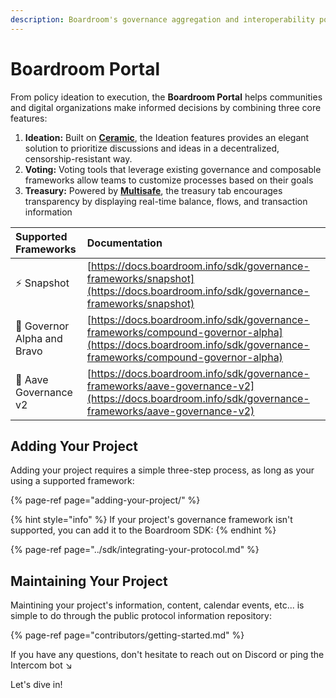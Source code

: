 ```yaml
---
description: Boardroom's governance aggregation and interoperability portal
---
```


# Boardroom Portal

From policy ideation to execution, the **Boardroom Portal** helps communities and digital organizations make informed decisions by combining three core features:

1. **Ideation:** Built on [**Ceramic**](https://ceramic.network/), the Ideation features provides an elegant solution to prioritize discussions and ideas in a decentralized, censorship-resistant way.
2. **Voting:** Voting tools that leverage existing governance and composable frameworks allow teams to customize processes based on their goals
3. **Treasury:** Powered by [**Multisafe**](https://multisafe.finance/), the treasury tab encourages transparency by displaying real-time balance, flows, and transaction information 

| Supported Frameworks | Documentation  |
| :--- | :--- |
| ⚡  Snapshot | [https://docs.boardroom.info/sdk/governance-frameworks/snapshot](https://docs.boardroom.info/sdk/governance-frameworks/snapshot) |
| 📄  Governor Alpha and Bravo | [https://docs.boardroom.info/sdk/governance-frameworks/compound-governor-alpha](https://docs.boardroom.info/sdk/governance-frameworks/compound-governor-alpha) |
| 👻  Aave Governance v2 | [https://docs.boardroom.info/sdk/governance-frameworks/aave-governance-v2](https://docs.boardroom.info/sdk/governance-frameworks/aave-governance-v2) |

## Adding Your Project 

Adding your project requires a simple three-step process, as long as your using a supported framework:

{% page-ref page="adding-your-project/" %}

{% hint style="info" %}
If your project's governance framework isn't supported, you can add it to the Boardroom SDK:
{% endhint %}

{% page-ref page="../sdk/integrating-your-protocol.md" %}

## Maintaining Your Project

Maintining your project's information, content, calendar events, etc... is simple to do through the public protocol information repository:

{% page-ref page="contributors/getting-started.md" %}

If you have any questions, don't hesitate to reach out on Discord or ping the Intercom bot  ↘️

Let's dive in!

